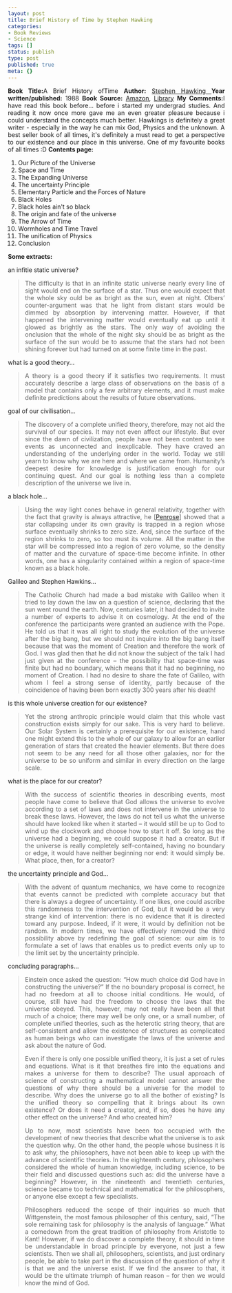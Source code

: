 ```yaml
---
layout: post
title: Brief History of Time by Stephen Hawking
categories:
- Book Reviews
- Science
tags: []
status: publish
type: post
published: true
meta: {}
---
```

<p align="justify"><strong>Book Title:</strong>A Brief History ofTime
<strong>Author:</strong> <a href="http://en.wikipedia.org/wiki/Stephen_Hawking">Stephen Hawking
</a><strong>Year written/published:</strong> 1988
<strong>Book Source:</strong> <a href="http://www.amazon.com/Brief-History-Time-Stephen-Hawking/dp/0553380168/ref=pd_bbs_2/002-0774290-2058425?ie=UTF8&amp;s=books&amp;qid=1184992869&amp;sr=8-2">Amazon</a>, <a href="http://vistaweb.nlb.gov.sg/cgi-bin/cw_cgi?fullRecord+10345+3002+9093525+8+0">Library</a>
<strong>My Comments:</strong>I have read this book before... before i started my undergrad studies. And reading it now once more gave me an even greater pleasure because i could understand the concepts much better. Hawkings is definitely a great writer - especially in the way he can mix God, Physics and the unknown. A best seller book of all times, it's definitely a must read to get a perspective to our existence and our place in this universe. One of my favourite books of all times :D
<strong>Contents page:</strong>
<ol>
	<li>Our Picture of the Universe</li>
	<li>Space and Time</li>
	<li>The Expanding Universe</li>
	<li>The uncertainty Principle</li>
	<li>Elementary Particle and the Forces of Nature</li>
	<li>Black Holes</li>
	<li>Black holes ain't so black</li>
	<li>The origin and fate of the universe</li>
	<li>The Arrow of Time</li>
	<li>Wormholes and Time Travel</li>
	<li>The unification of Physics</li>
	<li>Conclusion</li>
</ol>
<strong>Some extracts:</strong>

an infitie static universe?
<blockquote>
<p align="justify">The difficulty is that in an infinite static universe nearly every line of sight would end on the surface of a star. Thus one would expect that the whole sky ould be as bright as the sun, even at night. Olbers’ counter-argument was that he light from distant stars would be dimmed by absorption by intervening matter. However, if that happened the intervening matter would eventually eat up until it glowed as brightly as the stars. The only way of avoiding the onclusion that the whole of the night sky should be as bright as the surface of the sun would be to assume that the stars had not been shining forever but had turned on at some finite time in the past.</p>
</blockquote>
<p align="justify">what is a good theory...</p>

<blockquote>
<p align="justify">A theory is a good theory if it satisfies two requirements. It must accurately describe a large class of observations on the basis of a model that contains only a few arbitrary elements, and it must make definite predictions about the results of future observations.</p>
</blockquote>
<p align="justify">goal of our civilisation...</p>

<blockquote>
<p align="justify">The discovery of a complete unified theory, therefore, may not aid the survival of our species. It may not even affect our lifestyle. But ever since the dawn of civilization, people have not been content to see events as unconnected and inexplicable. They have craved an understanding of the underlying order in the world. Today we still yearn to know why we are here and where we came from. Humanity’s deepest desire for knowledge is justification enough for our continuing quest. And our goal is nothing less than a complete description of the universe we live in.</p>
</blockquote>
<p align="justify">a black hole...</p>

<blockquote>
<p align="justify">Using the way light cones behave in general relativity, together with the fact that gravity is always attractive, he [<a href="http://en.wikipedia.org/wiki/Roger_Penrose">Penrose</a>] showed that a star collapsing under its own gravity is trapped in a region whose surface eventually shrinks to zero size. And, since the surface of the region shrinks to zero, so too must its volume. All the matter in the star will be compressed into a region of zero volume, so the density of matter and the curvature of space-time become infinite. In other words, one has a singularity contained within a region of space-time known as a black hole.</p>
</blockquote>
<p align="justify">Galileo and Stephen Hawkins...</p>

<blockquote>
<p align="justify">The Catholic Church had made a bad mistake with Galileo when it tried to lay down the law on a question of science, declaring that the sun went round the earth. Now, centuries later, it had decided to invite a number of experts to advise it on cosmology. At the end of the conference the participants were granted an audience with the Pope. He told us that it was all right to study the evolution of the universe after the big bang, but we should not inquire into the big bang itself because that was the moment of Creation and therefore the work of God. I was glad then that he did not know the subject of the talk I had just given at the conference – the possibility that space-time was finite but had no boundary, which means that it had no beginning, no moment of Creation. I had no desire to share the fate of Galileo, with whom I feel a strong sense of identity, partly because of the coincidence of having been born exactly 300 years after his death!</p>
</blockquote>
<p align="justify">is this whole universe creation for our existence?</p>

<blockquote>
<p align="justify">Yet the strong anthropic principle would claim that this whole vast construction exists simply for our sake. This is very hard to believe. Our Solar System is certainly a prerequisite for our existence, hand one might extend this to the whole of our galaxy to allow for an earlier generation of stars that created the heavier elements. But there does not seem to be any need for all those other galaxies, nor for the universe to be so uniform and similar in every direction on the large scale.</p>
</blockquote>
<p align="justify">what is the place for our creator?</p>

<blockquote>
<p align="justify">With the success of scientific theories in describing events, most people have come to believe that God allows the universe to evolve according to a set of laws and does not intervene in the universe to break these laws. However, the laws do not tell us what the universe should have looked like when it started – it would still be up to God to wind up the clockwork and choose how to start it off. So long as the universe had a beginning, we could suppose it had a creator. But if the universe is really completely self-contained, having no boundary or edge, it would have neither beginning nor end: it would simply be. What place, then, for a creator?</p>
</blockquote>
<p align="justify">the uncertainty principle and God...</p>

<blockquote>
<p align="justify">With the advent of quantum mechanics, we have come to recognize that events cannot be predicted with complete accuracy but that there is always a degree of uncertainty. If one likes, one could ascribe this randomness to the intervention of God, but it would be a very strange kind of intervention: there is no evidence that it is directed toward any purpose. Indeed, if it were, it would by definition not be random. In modern times, we have effectively removed the third possibility above by redefining the goal of science: our aim is to formulate a set of laws that enables us to predict events only up to the limit set by the uncertainty principle.</p>
</blockquote>
<p align="justify">concluding paragraphs...</p>

<blockquote>
<p align="justify">Einstein once asked the question: “How much choice did God have in constructing the universe?” If the no boundary proposal is correct, he had no freedom at all to choose initial conditions. He would, of course, still have had the freedom to choose the laws that the universe obeyed. This, however, may not really have been all that much of a choice; there may well be only one, or a small number, of complete unified theories, such as the heterotic string theory, that are self-consistent and allow the existence of structures as complicated as human beings who can investigate the laws of the universe and ask about the nature of God.</p>
<p align="justify">Even if there is only one possible unified theory, it is just a set of rules and equations. What is it that breathes fire into the equations and makes a universe for them to describe? The usual approach of science of constructing a mathematical model cannot answer the questions of why there should be a universe for the model to describe. Why does the universe go to all the bother of existing? Is the unified theory so compelling that it brings about its own existence? Or does it need a creator, and, if so, does he have any other effect on the universe? And who created him?</p>
<p align="justify">Up to now, most scientists have been too occupied with the development of new theories that describe what the universe is to ask the question why. On the other hand, the people whose business it is to ask why, the philosophers, have not been able to keep up with the advance of scientific theories. In the eighteenth century, philosophers considered the whole of human knowledge, including science, to be their field and discussed questions such as: did the universe have a beginning? However, in the nineteenth and twentieth centuries, science became too technical and mathematical for the philosophers, or anyone else except a few specialists.</p>
<p align="justify">Philosophers reduced the scope of their inquiries so much that Wittgenstein, the most famous philosopher of this century, said, “The sole remaining task for philosophy is the analysis of language.” What a comedown from the great tradition of philosophy from Aristotle to Kant! However, if we do discover a complete theory, it should in time be understandable in broad principle by everyone, not just a few scientists. Then we shall all, philosophers, scientists, and just ordinary people, be able to take part in the discussion of the question of why it is that we and the universe exist. If we find the answer to that, it would be the ultimate triumph of human reason – for then we would know the mind of God.</p>
</blockquote>
